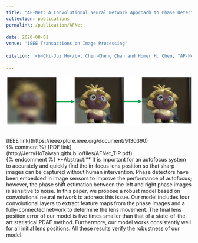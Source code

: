 ```yaml
---
title: "AF-Net: A Convolutional Neural Network Approach to Phase Detection Autofocus"
collection: publications
permalink: /publication/AFNet

date: 2020-08-01
venue: 'IEEE Transactions on Image Processing'

citation: '<b>Chi-Jui Ho</b>, Chin-Cheng Chan and Homer H. Chen, "AF-Net: A Convolutional Neural Network Approach to Phase Detection Autofocus," in <i>IEEE Transactions on Image Processing</i>, vol. 29, pp. 6386-6395, 2020, doi: 10.1109/TIP.2019.2947349.'

---
```

<img src='/images/PDAF.jpg' width='600' > <br/>

<br/>
[IEEE link](https://ieeexplore.ieee.org/document/9130390) <br/>
{% comment %} 
[PDF link](http://JerryHoTaiwan.github.io/files/AFNet_TIP.pdf) <br/>
{% endcomment %}
**Abstract:** It is important for an autofocus system to accurately and quickly find the in-focus lens position so that sharp images can be captured without human intervention. Phase detectors have been embedded in image sensors to improve the performance of autofocus; however, the phase shift estimation between the left and right phase images is sensitive to noise. In this paper, we propose a robust model based on convolutional neural network to address this issue. Our model includes four convolutional layers to extract feature maps from the phase images and a fully-connected network to determine the lens movement. The final lens position error of our model is five times smaller than that of a state-of-the-art statistical PDAF method. Furthermore, our model works consistently well for all initial lens positions. All these results verify the robustness of our model. <br/>

<!-- paperurl: 'http://academicpages.github.io/files/paper1.pdf' -->
